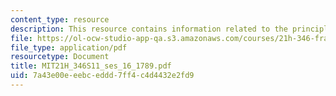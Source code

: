 ```yaml
---
content_type: resource
description: This resource contains information related to the principles of 1789.
file: https://ol-ocw-studio-app-qa.s3.amazonaws.com/courses/21h-346-france-1660-1815-enlightenment-revolution-napoleon-spring-2011/7a43e00eeebceddd7ff4c4d4432e2fd9_MIT21H_346S11_ses_16_1789.pdf
file_type: application/pdf
resourcetype: Document
title: MIT21H_346S11_ses_16_1789.pdf
uid: 7a43e00e-eebc-eddd-7ff4-c4d4432e2fd9
---
```

